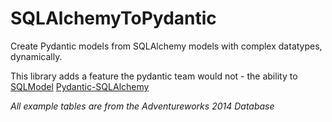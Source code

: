 # SQLAlchemyToPydantic
Create Pydantic models from SQLAlchemy models with complex datatypes, dynamically.

This library adds a feature the pydantic team would not - the ability to
[SQLModel](https://sqlmodel.tiangolo.com/)
[Pydantic-SQLAlchemy](https://github.com/tiangolo/pydantic-sqlalchemy)




*All example tables are from the Adventureworks 2014 Database*